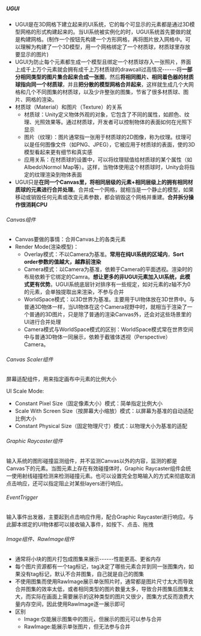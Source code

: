 ##### UGUI

- UGUI是在3D网格下建立起来的UI系统，它的每个可显示的元素都是通过3D模型网格的形式构建起来的。当UI系统被实例化的时，UGUI系统首先要做的就是构建网格。(制作一个按钮先构建一个方形网格，再将图片放入网格中。可以理解为构建了一个3D模型，用一个网格绑定了一个材质球，材质球里存放要显示的图片)
- UGUI为防止每个元素都生成一个模型且绑定一个材质球存入一张照片，界面上成千上万个元素就会拥有成千上万材质球的drawcall过高情况------将**一部分相同类型的图片集合起来合成一张图**，然后**将相同图片、相同着色器的材质球指向同一个材质球**，并且**把分散的模型网格合并起来**，这样就生成几个大网格和几个不同图集的材质球，以及少许整张的图集，节省了很多材质球、图片、网格的渲染。
- 材质球（Material）和图片（Texture）的关系
  - 材质球：Unity定义物体外观的对象，它包含了不同的属性，如颜色、纹理、光照效果等。通过材质球，开发者可以控制物体的表面如何在光照下显示
  - 图片（纹理）：图片通常指一张用于材质球的2D图像，称为纹理。纹理可以是任何图像文件（如PNG、JPEG），它被应用于材质球的表面，使的3D模型看起来更有细节和真实感
  - 应用关系：在材质球的设置中，可以将纹理赋值给材质球的某个属性（如Albedo\Normol Map等）。这样，当物体使用这个材质球时，Unity会将指定的纹理渲染到物体表面
- UGUI只是**在同一个Canvas里，将相同层级的元素+相同层级上的拥有相同材质球的元素进行合并处理**。合并成一个网格，就相当是一个静止的模型，如果移动或销毁任何元素或改变元素参数，都会销毁这个网格并重建。**合并拆分操作很消耗CPU**

###### Canvas组件

- Canvas要做的事情：合并Canvas上的各类元素
- Render Mode(渲染模型)：
  - Overlay模式：不以Camera为基准。**常用在纯UI系统的区域内**，**Sort order参数的值越大，越靠前渲染**
  - Camera模式：以Camera为基准，依赖于Camera的平面透视。渲染时的布局依赖于它绑定的Camra。**想让更多的非UGUI元素加入UI系统，此模式更有优势**。UGUI系统底层针对排序有一些规定，如对元素的z轴不为0的元素，会单独提取出来渲染，不参与合并
  - WorldSpace模式：以3D世界为基准。主要用于UI物体放在3D世界中。与普通3D物体一样，当UI物体在这个Camera视野中时，就相当于渲染了一个普通的3D图片，只是除了普通的渲染Canvas外，还会对这些场景里的UI进行合并处理
  - Camera模式与WorldSpace模式的区别：WorldSpace模式常在世界空间中与普通3D物体一同展示，依赖于截锥体透视（Perspective）Camera。

###### Canvas Scaler组件

屏幕适配组件，用来指定画布中元素的比例大小

UI Scale Mode:

- Constant Pixel Size（固定像素大小）模式：简单指定比例大小
- Scale With Screen Size（按屏幕大小缩放）模式：以屏幕为基准的自动适配比例大小
- Constant Physical Size（固定物理尺寸）模式：以物理大小为基准的适配

###### Graphic Raycaster组件

输入系统的图形碰撞监测组件，并不监测Canvas以外的内容，监测的都是Canvas下的元素。当图元素上存在有效碰撞体时，Graphic Raycaster组件会统一使用射线碰撞检测来检测碰撞元素。也可以设置完全忽略输入的方式来彻底取消点击响应，还可以指定阻止对某些layers进行响应。

###### EventTrigger

输入事件出发器，主要起到点击响应作用，配合Graphic Raycaster进行响应。与此脚本绑定的UI物体都可以接收输入事件，如按下、点击、拖拽

###### Image组件、RawImage组件

- 通常将小块的图片打包成图集来展示------性能更高、更省内存
- 每个图片资源都有一个tag标记，tag决定了哪些元素合并到同一张图集内，如果没有tag标记，默认不合并图集，自己就是自己的图集
- 不使用图集而使用RawImage展示单张照片时，通常都是图片尺寸太大而导致合并图集的效率太低，或者相同类型的图片数量太多，导致合并图集后图集太大，而实际在画面上需要展示的这种类型的图片又很少，图集方式反而浪费大量内存空间，因此使用RawImage逐一展示即可
- 区别
  - Image:仅能展示图集中的图元，但展示的图元可以参与合并
  - RawImage:能展示单张图片，但无法参与合并